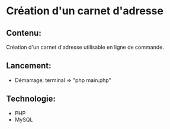 # Création d'un carnet d'adresse

## Contenu:

Création d'un carnet d'adresse utilisable en ligne de commande.

## Lancement:

- Démarrage: terminal => "php main.php"

## Technologie:

-   PHP
-   MySQL
